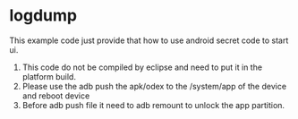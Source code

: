 # logdump
This example code just provide that how to use android secret code to start ui. 

1. This code do not be compiled by eclipse and need to put it in the platform build.
2. Please use the adb push the apk/odex to the /system/app of the device and reboot device
3. Before adb push file it need to adb remount to unlock the app partition.
